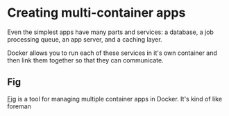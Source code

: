 # Creating multi-container apps

Even the simplest apps have many parts and services: a database, a job processing queue, an app server, and a caching layer.  

Docker allows you to run each of these services in it's own container and then link them together so that they can communicate.

## Fig

[Fig](http://www.fig.sh/) is a tool for managing multiple container apps in Docker. It's kind of like foreman 